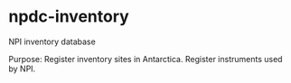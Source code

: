 # npdc-inventory
NPI inventory database

Purpose:
Register inventory sites in Antarctica.
Register instruments used by NPI.
